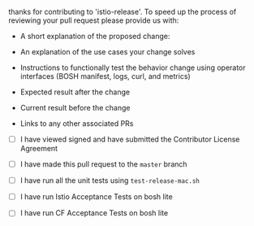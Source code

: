 thanks for contributing to 'istio-release'. To speed up the process of reviewing your pull request please provide us with:

* A short explanation of the proposed change:

* An explanation of the use cases your change solves

* Instructions to functionally test the behavior change using operator interfaces (BOSH manifest, logs, curl, and metrics)

* Expected result after the change

* Current result before the change

* Links to any other associated PRs

* [ ] I have viewed signed and have submitted the Contributor License Agreement

* [ ] I have made this pull request to the `master` branch

* [ ] I have run all the unit tests using `test-release-mac.sh`

* [ ] I have run Istio Acceptance Tests on bosh lite

* [ ] I have run CF Acceptance Tests on bosh lite
